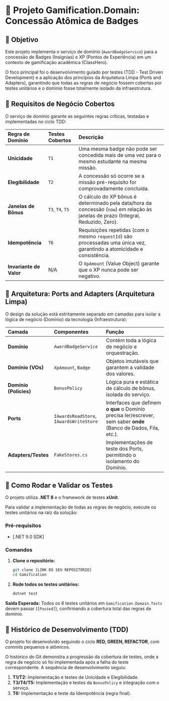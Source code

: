 # 🏅 Projeto Gamification.Domain: Concessão Atômica de Badges

## 🎯 Objetivo

Este projeto implementa o serviço de domínio (`AwardBadgeService`) para a concessão de Badges (Insígnias) e XP (Pontos de Experiência) em um contexto de gamificação acadêmica (ClassHero).

O foco principal foi o desenvolvimento guiado por testes (TDD - Test Driven Development) e a aplicação dos princípios da Arquitetura Limpa (Ports and Adapters), garantindo que todas as regras de negócio fossem cobertas por testes unitários e o domínio fosse totalmente isolado da infraestrutura.

## 🌟 Requisitos de Negócio Cobertos

O serviço de domínio garante as seguintes regras críticas, testadas e implementadas no ciclo TDD:

| Regra de Domínio | Testes Cobertos | Descrição |
| :--- | :--- | :--- |
| **Unicidade** | `T1` | Uma mesma badge não pode ser concedida mais de uma vez para o mesmo estudante na mesma missão. |
| **Elegibilidade** | `T2` | A concessão só ocorre se a missão pré-requisito for comprovadamente concluída. |
| **Janelas de Bônus** | `T3`, `T4`, `T5` | O cálculo do XP bônus é determinado pela data/hora da concessão (`now`) em relação às janelas de prazo (Integral, Reduzido, Zero). |
| **Idempotência** | `T6` | Requisições repetidas (com o mesmo `requestId`) são processadas uma única vez, garantindo a atomicidade e consistência. |
| **Invariante de Valor** | N/A | O `XpAmount` (Value Object) garante que o XP nunca pode ser negativo. |

## 📐 Arquitetura: Ports and Adapters (Arquitetura Limpa)

O design da solução está estritamente separado em camadas para isolar a lógica de negócio (Domínio) da tecnologia (Infraestrutura):

| Camada | Componentes | Função |
| :--- | :--- | :--- |
| **Domínio** | `AwardBadgeService` | Contém toda a lógica de negócio e orquestração. |
| **Domínio (VOs)** | `XpAmount`, `Badge` | Objetos imutáveis que garantem a validade dos valores. |
| **Domínio (Policies)** | `BonusPolicy` | Lógica pura e estática de cálculo de bônus, isolada do serviço. |
| **Ports** | `IAwardsReadStore`, `IAwardsWriteStore` | Interfaces que definem **o que** o Domínio precisa ler/escrever, sem saber **onde** (Banco de Dados, Fila, etc.). |
| **Adapters/Testes** | `FakeStores.cs` | Implementações de teste dos Ports, permitindo o isolamento do Domínio. |

## 🚀 Como Rodar e Validar os Testes

O projeto utiliza **.NET 8** e o framework de testes **xUnit**.

Para validar a implementação de todas as regras de negócio, execute os testes unitários na raiz da solução:

### Pré-requisitos

* [.NET 9.0 SDK]

### Comandos

1.  **Clone o repositório:**
    ```bash
    git clone [LINK DO SEU REPOSITÓRIO]
    cd Gamification
    ```

2.  **Rode todos os testes unitários:**
    ```bash
    dotnet test
    ```

**Saída Esperada:** Todos os 6 testes unitários em `Gamification.Domain.Tests` devem passar (`[Passed]`), confirmando a cobertura total das regras de domínio.

## 📝 Histórico de Desenvolvimento (TDD)

O projeto foi desenvolvido seguindo o ciclo **RED, GREEN, REFACTOR**, com *commits* pequenos e atômicos.

O histórico do Git demonstra a progressão da cobertura de testes, onde a regra de negócio só foi implementada após a falha do teste correspondente. A sequência de desenvolvimento seguiu:

1.  **T1/T2:** Implementação e testes de Unicidade e Elegibilidade.
2.  **T3/T4/T5:** Implementação e testes da `BonusPolicy` e integração com o serviço.
3.  **T6:** Implementação e teste da Idempotência (regra final).